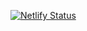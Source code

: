 [![Netlify Status](https://api.netlify.com/api/v1/badges/6696a827-c0aa-46d8-94a2-2daa940db0a5/deploy-status)](https://app.netlify.com/sites/abonne/deploys)
